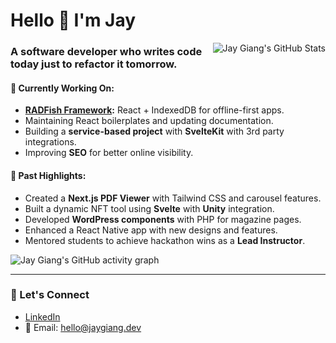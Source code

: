 # Hello 👋 I'm Jay 

<a>
  <img src="https://github-readme-stats.vercel.app/api?username=jaygiang&hide=stars&rank_icon=github&show_icons=true&theme=radical&include_all_commits=true&show=reviews,prs_merged,prs_merged_percentage" alt="Jay Giang's GitHub Stats" align="right" />
</a>

### A software developer who writes code today just to refactor it tomorrow.

#### 🔭 **Currently Working On:**
  - **[RADFish Framework](https://github.com/NMFS-RADFish):** React + IndexedDB for offline-first apps.
  - Maintaining React boilerplates and updating documentation.
  - Building a **service-based project** with **SvelteKit** with 3rd party integrations.
  - Improving **SEO** for better online visibility.

#### 🔧 **Past Highlights:**
  - Created a **Next.js PDF Viewer** with Tailwind CSS and carousel features.
  - Built a dynamic NFT tool using **Svelte** with **Unity** integration.
  - Developed **WordPress components** with PHP for magazine pages.
  - Enhanced a React Native app with new designs and features.
  - Mentored students to achieve hackathon wins as a **Lead Instructor**.

![Jay Giang's GitHub activity graph](https://github-readme-activity-graph.vercel.app/graph?username=jaygiang&theme=dracula)

---

### 🤝 Let's Connect
- [LinkedIn](https://www.linkedin.com/in/jaygiang)  
- 📧 Email: [hello@jaygiang.dev](mailto:hello@jaygiang.dev)
